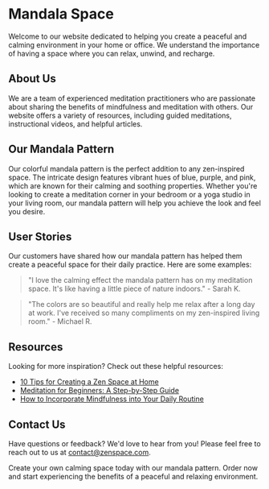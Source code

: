 <!--font:Inter-->

# Mandala Space

Welcome to our website dedicated to helping you create a peaceful and calming environment in your home or office. We understand the importance of having a space where you can relax, unwind, and recharge.

## About Us
We are a team of experienced meditation practitioners who are passionate about sharing the benefits of mindfulness and meditation with others. Our website offers a variety of resources, including guided meditations, instructional videos, and helpful articles.

## Our Mandala Pattern
Our colorful mandala pattern is the perfect addition to any zen-inspired space. The intricate design features vibrant hues of blue, purple, and pink, which are known for their calming and soothing properties. Whether you're looking to create a meditation corner in your bedroom or a yoga studio in your living room, our mandala pattern will help you achieve the look and feel you desire.

## User Stories
Our customers have shared how our mandala pattern has helped them create a peaceful space for their daily practice. Here are some examples:

> "I love the calming effect the mandala pattern has on my meditation space. It's like having a little piece of nature indoors." - Sarah K.

> "The colors are so beautiful and really help me relax after a long day at work. I've received so many compliments on my zen-inspired living room." - Michael R.

## Resources
Looking for more inspiration? Check out these helpful resources:

- [10 Tips for Creating a Zen Space at Home](#)
- [Meditation for Beginners: A Step-by-Step Guide](#)
- [How to Incorporate Mindfulness into Your Daily Routine](#)

## Contact Us
Have questions or feedback? We'd love to hear from you! Please feel free to reach out to us at [contact@zenspace.com](mailto:contact@zenspace.com).

Create your own calming space today with our mandala pattern. Order now and start experiencing the benefits of a peaceful and relaxing environment.

<!--

Write me content for website with wallpaper which alt text is:

"A colorful mandala pattern for a yoga or meditation website"

The name/title of the page should not be 1:1 copy of the alt text but rather a real content of the website which is using this wallpaper.

- Use markdown format 
- Start with heading
- Heading should be short and concise
- The content should look like a real website 
- The website should not be about the wallpaper, wallpaper is just a related background
- Heading should be contain work "wallpaper" or "background"
- Include real sections like references, contact, user stories, etc. use things relevant to the page purpose.
- Feel free to use structure like headings, bullets, numbering, blockquotes, paragraphs, horizontal lines, etc.
- You can use formatting like bold or _italic_
- You can include UTF-8 emojis
- Links should be only #hash anchors (and you can refer to the document itself)
- Do not include images


---


# Colorful Mandala Wallpaper for Your Zen Space

Welcome to our website dedicated to all things zen and meditation. Our mission is to provide you with the tools and resources you need to create a peaceful and calming environment in your home or office.

## About Us
We are a team of experienced meditation practitioners who understand the importance of creating a relaxing space for your daily practice. Our website offers a variety of resources, including guided meditations, instructional videos, and helpful articles.

## Our Mandala Wallpaper
Our colorful mandala wallpaper is the perfect addition to any yoga or meditation space. The intricate design features vibrant hues of blue, purple, and pink, which are known for their calming and soothing properties.

## User Stories
Our customers have raved about the positive impact our mandala wallpaper has had on their meditation practice. Here are some examples:

> "I love my new mandala wallpaper! It really helps me get into the right mindset for my daily meditation practice." - Jane D.

> "The colors are so beautiful and really help me relax after a long day at work. I highly recommend this wallpaper to anyone looking to create a zen space." - Michael R.

## References
Looking for more inspiration? Check out these helpful resources:

- [10 Tips for Creating a Zen Space at Home](#)
- [Meditation for Beginners: A Step-by-Step Guide](#)
- [How to Incorporate Mindfulness into Your Daily Routine](#)

## Contact Us
Have questions or feedback? We'd love to hear from you! Please feel free to reach out to us at [contact@zenspace.com](mailto:contact@zenspace.com).

Create your own zen space today with our colorful mandala wallpaper. Order now and start experiencing the benefits of a peaceful and calming environment.


---


Heading should not include word "wallpaper". The website should not be about the wallpaper itself, wallpaper is just a related background, rewrite whole content.


---


Heading should not include word "wallpaper". The website should not be about the wallpaper itself, wallpaper is just a related background, rewrite whole content.


---


# Create a Calming Space with Our Mandala Pattern

Welcome to our website dedicated to helping you create a peaceful and calming environment in your home or office. We understand the importance of having a space where you can relax, unwind, and recharge.

## About Us
We are a team of experienced meditation practitioners who are passionate about sharing the benefits of mindfulness and meditation with others. Our website offers a variety of resources, including guided meditations, instructional videos, and helpful articles.

## Our Mandala Pattern
Our colorful mandala pattern is the perfect addition to any zen-inspired space. The intricate design features vibrant hues of blue, purple, and pink, which are known for their calming and soothing properties. Whether you're looking to create a meditation corner in your bedroom or a yoga studio in your living room, our mandala pattern will help you achieve the look and feel you desire.

## User Stories
Our customers have shared how our mandala pattern has helped them create a peaceful space for their daily practice. Here are some examples:

> "I love the calming effect the mandala pattern has on my meditation space. It's like having a little piece of nature indoors." - Sarah K.

> "The colors are so beautiful and really help me relax after a long day at work. I've received so many compliments on my zen-inspired living room." - Michael R.

## Resources
Looking for more inspiration? Check out these helpful resources:

- [10 Tips for Creating a Zen Space at Home](#)
- [Meditation for Beginners: A Step-by-Step Guide](#)
- [How to Incorporate Mindfulness into Your Daily Routine](#)

## Contact Us
Have questions or feedback? We'd love to hear from you! Please feel free to reach out to us at [contact@zenspace.com](mailto:contact@zenspace.com).

Create your own calming space today with our mandala pattern. Order now and start experiencing the benefits of a peaceful and relaxing environment.

-->
